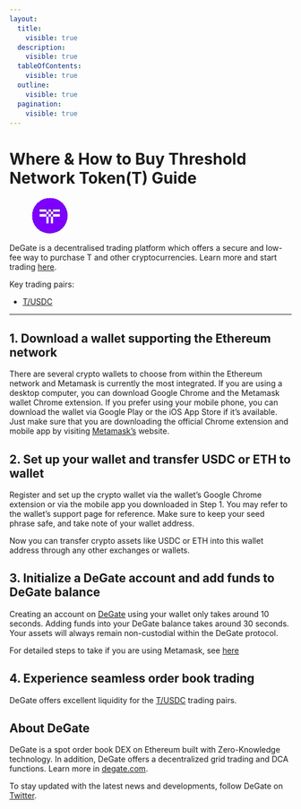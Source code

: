 ```yaml
---
layout:
  title:
    visible: true
  description:
    visible: true
  tableOfContents:
    visible: true
  outline:
    visible: true
  pagination:
    visible: true
---
```


# Where & How to Buy Threshold Network Token(T) Guide

<figure><img src="../.gitbook/assets/t_0xcdf7028ceab81fa0c6971208e83fa7872994bee51723012979391.jpg" alt="T" width="64" style="border-radius: 50%;"><figcaption></figcaption></figure>

DeGate is a decentralised trading platform which offers a secure and low-fee way to purchase T and other cryptocurrencies. Learn more and start trading [here](https://app.degate.com/trade/USDC/0xcdf7028ceab81fa0c6971208e83fa7872994bee5?utm_source=howtobuy).&#x20;

Key trading pairs:

* [T/USDC](https://app.degate.com/trade/USDC/0xcdf7028ceab81fa0c6971208e83fa7872994bee5?utm_source=howtobuy)

***

## 1. Download a wallet supporting the Ethereum network

There are several crypto wallets to choose from within the Ethereum network and Metamask is currently the most integrated. If you are using a desktop computer, you can download Google Chrome and the Metamask wallet Chrome extension. If you prefer using your mobile phone, you can download the wallet via Google Play or the iOS App Store if it’s available. Just make sure that you are downloading the official Chrome extension and mobile app by visiting [Metamask’s](https://metamask.io/) website.

## 2. Set up your wallet and transfer USDC or ETH to wallet

Register and set up the crypto wallet via the wallet’s Google Chrome extension or via the mobile app you downloaded in Step 1. You may refer to the wallet’s support page for reference. Make sure to keep your seed phrase safe, and take note of your wallet address.&#x20;

Now you can transfer crypto assets like USDC or ETH into this wallet address through any other exchanges or wallets.

## 3. Initialize a DeGate account and add funds to DeGate balance

Creating an account on [DeGate](https://app.degate.com/?utm_source=T_howtobuy) using your wallet only takes around 10 seconds. Adding funds into your DeGate balance takes around 30 seconds. Your assets will always remain non-custodial within the DeGate protocol.

For detailed steps to take if you are using Metamask, see [here](https://docs.degate.com/v/product_en/main-features/wallet-connectivity/metamask)

## 4. Experience seamless order book trading

DeGate offers excellent liquidity for the [T/USDC](https://app.degate.com/trade/USDC/0xcdf7028ceab81fa0c6971208e83fa7872994bee5?utm_source=howtobuy) trading pairs.&#x20;

## About DeGate

DeGate is a spot order book DEX on Ethereum built with Zero-Knowledge technology. In addition, DeGate offers a decentralized grid trading and DCA functions. Learn more in [degate.com](https://degate.com/?utm_source=T_howtobuy).

To stay updated with the latest news and developments, follow DeGate on [Twitter](https://twitter.com/degatedex).
